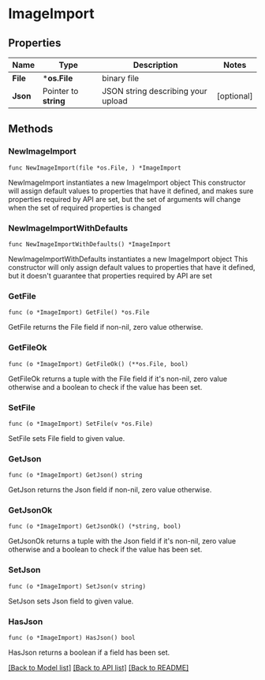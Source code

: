 # ImageImport

## Properties

Name | Type | Description | Notes
------------ | ------------- | ------------- | -------------
**File** | ***os.File** | binary file | 
**Json** | Pointer to **string** | JSON string describing your upload | [optional] 

## Methods

### NewImageImport

`func NewImageImport(file *os.File, ) *ImageImport`

NewImageImport instantiates a new ImageImport object
This constructor will assign default values to properties that have it defined,
and makes sure properties required by API are set, but the set of arguments
will change when the set of required properties is changed

### NewImageImportWithDefaults

`func NewImageImportWithDefaults() *ImageImport`

NewImageImportWithDefaults instantiates a new ImageImport object
This constructor will only assign default values to properties that have it defined,
but it doesn't guarantee that properties required by API are set

### GetFile

`func (o *ImageImport) GetFile() *os.File`

GetFile returns the File field if non-nil, zero value otherwise.

### GetFileOk

`func (o *ImageImport) GetFileOk() (**os.File, bool)`

GetFileOk returns a tuple with the File field if it's non-nil, zero value otherwise
and a boolean to check if the value has been set.

### SetFile

`func (o *ImageImport) SetFile(v *os.File)`

SetFile sets File field to given value.


### GetJson

`func (o *ImageImport) GetJson() string`

GetJson returns the Json field if non-nil, zero value otherwise.

### GetJsonOk

`func (o *ImageImport) GetJsonOk() (*string, bool)`

GetJsonOk returns a tuple with the Json field if it's non-nil, zero value otherwise
and a boolean to check if the value has been set.

### SetJson

`func (o *ImageImport) SetJson(v string)`

SetJson sets Json field to given value.

### HasJson

`func (o *ImageImport) HasJson() bool`

HasJson returns a boolean if a field has been set.


[[Back to Model list]](../README.md#documentation-for-models) [[Back to API list]](../README.md#documentation-for-api-endpoints) [[Back to README]](../README.md)


